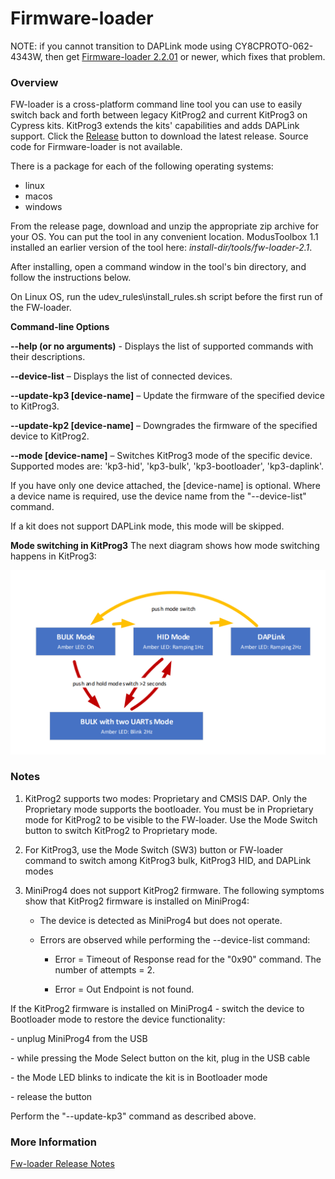 Firmware-loader
===============

NOTE: if you cannot transition to DAPLink mode using CY8CPROTO-062-4343W, then get [Firmware-loader 2.2.01](https://github.com/cypresssemiconductorco/Firmware-loader/releases/tag/2.2.01.243) or newer, which fixes that problem.

### Overview

FW-loader is a cross-platform command line tool you can use to easily switch
back and forth between legacy KitProg2 and current KitProg3 on Cypress kits.
KitProg3 extends the kits' capabilities and adds DAPLink support. Click the
[Release](https://github.com/cypresssemiconductorco/Firmware-loader/releases)
button to download the latest release. Source code for Firmware-loader is not
available.

There is a package for each of the following operating systems:

-   linux
-   macos
-   windows

From the release page, download and unzip the appropriate zip archive for your OS. You can put the tool in any convenient location. ModusToolbox 1.1 installed an earlier version of the tool here: *install-dir/tools/fw-loader-2.1*.

After installing, open a command window in the tool's bin directory, and follow the
instructions below.

On Linux OS, run the udev_rules\\install_rules.sh script before the first run of
the FW-loader.

**Command-line Options**

**--help (or no arguments)** - Displays the list of supported commands with
their descriptions.

**--device-list** – Displays the list of connected devices.

**--update-kp3 [device-name]** – Update the firmware of the specified device to KitProg3.

**--update-kp2 [device-name]** – Downgrades the firmware of the specified device to KitProg2.

**--mode <mode> [device-name]** – Switches KitProg3 mode of the specific device. Supported modes are: 'kp3-hid', 'kp3-bulk', 'kp3-bootloader', 'kp3-daplink'.

If you have only one device attached, the [device-name] is optional. Where a device name is required, use the device name from the "--device-list" command.

If a kit does not support DAPLink mode, this mode will be skipped.

**Mode switching in KitProg3**
The next diagram shows how mode switching happens in KitProg3:

![](.//media/ModeSwitchingDiagram.png)

### Notes

1.  KitProg2 supports two modes: Proprietary and CMSIS DAP. Only the Proprietary
    mode supports the bootloader. You must be in Proprietary mode for KitProg2
    to be visible to the FW-loader. Use the Mode Switch button to switch
    KitProg2 to Proprietary mode.

2.  For KitProg3, use the Mode Switch (SW3) button or FW-loader command to switch among KitProg3
    bulk, KitProg3 HID, and DAPLink modes

3.  MiniProg4 does not support KitProg2 firmware. The following symptoms show that
    KitProg2 firmware is installed on MiniProg4:

    -   The device is detected as MiniProg4 but does not operate.

    -   Errors are observed while performing the --device-list command:

        -   Error = Timeout of Response read for the "0x90" command. The number
            of attempts = 2.

        -   Error = Out Endpoint is not found.

If the KitProg2 firmware is installed on MiniProg4 - switch the device to Bootloader mode to restore the device functionality:

\- unplug MiniProg4 from the USB

\- while pressing the Mode Select button on the kit, plug in the USB cable

\- the Mode LED blinks to indicate the kit is in Bootloader mode

\- release the button

Perform the "--update-kp3" command as described above.

### More Information

[Fw-loader Release Notes](https://github.com/cypresssemiconductorco/Firmware-loader/blob/master/RELEASE.MD)
